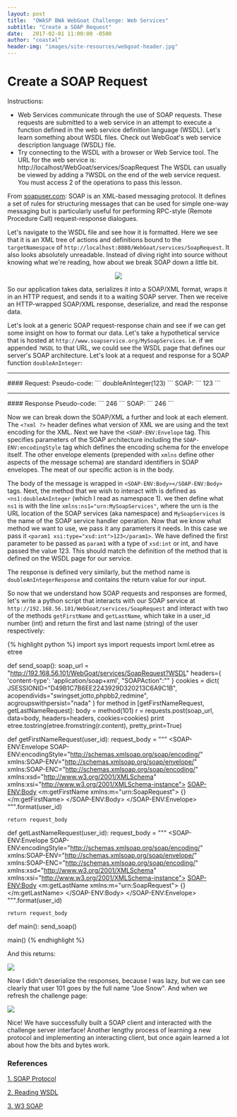 ```yaml
---
layout: post
title:  "OWASP BWA WebGoat Challenge: Web Services"
subtitle: "Create a SOAP Request"
date:   2017-02-01 11:00:00 -0500
author: "coastal"
header-img: "images/site-resources/webgoat-header.jpg"
---
```

# Create a SOAP Request
Instructions:

- Web Services communicate through the use of SOAP requests. These requests are submitted to a web service in an attempt to execute a function defined in the web service definition language (WSDL). Let's learn something about WSDL files. Check out WebGoat's web service description language (WSDL) file. 
- Try connecting to the WSDL with a browser or Web Service tool. The URL for the web service is: http://localhost/WebGoat/services/SoapRequest The WSDL can usually be viewed by adding a ?WSDL on the end of the web service request. You must access 2 of the operations to pass this lesson.

From [soapuser.com][soap-user]:
SOAP is an XML-based messaging protocol. It defines a set of rules for structuring messages that can be used for simple one-way messaging but is particularly useful for performing RPC-style (Remote Procedure Call) request-response dialogues.

Let's navigate to the WSDL file and see how it is formatted. Here we see that it is an XML tree of actions and definitions bound to the ```targetNamespace``` of ```http://localhost:8080/WebGoat/services/SoapRequest```. It also looks absolutely unreadable. Instead of diving right into source without knowing what we're reading, how about we break SOAP down a little bit.

<center><img src="{{ site.baseurl }}/images/2017-02-01-webgoat_part_21/soap-protocol.gif"></center>

So our application takes data, serializes it into a SOAP/XML format, wraps it in an HTTP request, and sends it to a waiting SOAP server. Then we receive an HTTP-wrapped SOAP/XML response, deserialize, and read the response data.

Let's look at a generic SOAP request-response chain and see if we can get some insight on how to format our data. Let's take a hypothetical service that is hosted at ```http://www.soapservice.org/MySoapServices```. i.e. if we appended ```?WSDL``` to that URL, we could see the WSDL page that defines our server's SOAP architecture. Let's look at a request and response for a SOAP function ```doubleAnInteger```:
<hr>
#### Request:
Pseudo-code:
```
doubleAnInteger(123)
```
SOAP:
```
<?xml version="1.0" encoding="UTF-8" standalone="no" ?>
  <SOAP-ENV:Envelope
   SOAP-ENV:encodingStyle="http://schemas.xmlsoap.org/soap/encoding/"
   xmlns:SOAP-ENV="http://schemas.xmlsoap.org/soap/envelope/"
   xmlns:SOAP-ENC="http://schemas.xmlsoap.org/soap/encoding/"
   xmlns:xsi="http://www.w3.org/1999/XMLSchema-instance"
   xmlns:xsd="http://www.w3.org/1999/XMLSchema">
	<SOAP-ENV:Body>
		<ns1:doubleAnInteger
		 xmlns:ns1="urn:MySoapServices">
			<param1 xsi:type="xsd:int">123</param1>
		</ns1:doubleAnInteger>
	</SOAP-ENV:Body>
  </SOAP-ENV:Envelope>
```
<hr>
#### Response
Pseudo-code:
```
246
```
SOAP:
```
<?xml version="1.0" encoding="UTF-8" ?>
  <SOAP-ENV:Envelope
   xmlns:SOAP-ENV="http://schemas.xmlsoap.org/soap/envelope/"
   xmlns:xsi="http://www.w3.org/1999/XMLSchema-instance"
   xmlns:xsd="http://www.w3.org/1999/XMLSchema">
	<SOAP-ENV:Body>
		<ns1:doubleAnIntegerResponse
		 xmlns:ns1="urn:MySoapServices"
		 SOAP-ENV:encodingStyle="http://schemas.xmlsoap.org/soap/encoding/">
			<return xsi:type="xsd:int">246</return>
		</ns1:doubleAnIntegerResponse>
	</SOAP-ENV:Body>
  </SOAP-ENV:Envelope>
```

Now we can break down the SOAP/XML a further and look at each element. The ```<?xml ?>``` header defines what version of XML we are using and the text encoding for the XML. Next we have the ```<SOAP-ENV:Envelope``` tag. This specifies parameters of the SOAP architecture including the ```SOAP-ENV:encodingStyle``` tag which defines the encoding schema for the envelope itself. The other envelope elements (prepended with ```xmlns``` define other aspects of the message schema) are standard identifiers in SOAP envelopes. The meat of our specific action is in the body.

The body of the message is wrapped in ```<SOAP-ENV:Body></SOAP-ENV:Body>``` tags. Next, the method that we wish to interact with is defined as ```<ns1:doubleAnInteger``` (which I read as namespace 1). we then define what ```ns1``` is with the line ```xmlns:ns1="urn:MySoapServices"```, where the urn is the URL location of the SOAP services (aka namespace) and ```MySoapServices``` is the name of the SOAP service handler operation. Now that we know what method we want to use, we pass it any parameters it needs. In this case we pass it ```<param1 xsi:type="xsd:int">123</param1>```. We have defined the first parameter to be passed as ```param1``` with a type of ```xsd:int``` or int, and have passed the value 123. This should match the definition of the method that is defined on the WSDL page for our service.

The response is defined very similarly, but the method name is ```doubleAnIntegerResponse``` and contains the return value for our input.

So now that we understand how SOAP requests and responses are formed, let's write a python script that interacts with our SOAP service at ```http://192.168.56.101/WebGoat/services/SoapRequest``` and interact with two of the methods ```getFirstName``` and ```getLastName```, which take in a user_id number (int) and return the first and last name (string) of the user respectively:

{% highlight python %}
import sys
import requests
import lxml.etree as etree

def send_soap():
	soap_url = "http://192.168.56.101/WebGoat/services/SoapRequest?WSDL"
	headers={
		'content-type': 'application/soap+xml',
		"SOAPAction":""
	}
	cookies = dict(
		JSESSIONID="D49B1C7B6EE2243929D320213C6A9C1B",
		acopendivids="swingset,jotto,phpbb2,redmine",
		acgroupswithpersist="nada"
	)
	for method in [getFirstNameRequest, getLastNameRequest]:
		body = method(101)
		r = requests.post(soap_url, data=body, headers=headers, cookies=cookies)
		print etree.tostring(etree.fromstring(r.content), pretty_print=True)


def getFirstNameRequest(user_id):
	request_body = """<?xml version="1.0" encoding="UTF-8" standalone="no" ?>
	<SOAP-ENV:Envelope
	SOAP-ENV:encodingStyle="http://schemas.xmlsoap.org/soap/encoding/"
	xmlns:SOAP-ENV="http://schemas.xmlsoap.org/soap/envelope/"
	xmlns:SOAP-ENC="http://schemas.xmlsoap.org/soap/encoding/"
	xmlns:xsd="http://www.w3.org/2001/XMLSchema"
	xmlns:xsi="http://www.w3.org/2001/XMLSchema-instance">
	<SOAP-ENV:Body>
		<m:getFirstName xmlns:m="urn:SoapRequest">
			<id xsi:type="xsd:int">{}</id>
		</m:getFirstName>
	</SOAP-ENV:Body>
	</SOAP-ENV:Envelope>
	""".format(user_id)

	return request_body

def getLastNameRequest(user_id):
	request_body = """<?xml version="1.0" encoding="UTF-8" standalone="no" ?>
	<SOAP-ENV:Envelope
	SOAP-ENV:encodingStyle="http://schemas.xmlsoap.org/soap/encoding/"
	xmlns:SOAP-ENV="http://schemas.xmlsoap.org/soap/envelope/"
	xmlns:SOAP-ENC="http://schemas.xmlsoap.org/soap/encoding/"
	xmlns:xsd="http://www.w3.org/2001/XMLSchema"
	xmlns:xsi="http://www.w3.org/2001/XMLSchema-instance">
	<SOAP-ENV:Body>
		<m:getLastName xmlns:m="urn:SoapRequest">
			<id xsi:type="xsd:int">{}</id>
		</m:getLastName>
	</SOAP-ENV:Body>
	</SOAP-ENV:Envelope>
	""".format(user_id)

	return request_body

def main():
	send_soap()

main()
{% endhighlight %}

And this returns:

<img src="{{ site.baseurl }}/images/2017-02-01-webgoat_part_21/request-results.jpg">

Now I didn't deserialize the responses, because I was lazy, but we can see clearly that user 101 goes by the full name "Joe Snow". And when we refresh the challenge page:

<img src="{{ site.baseurl }}/images/2017-02-01-webgoat_part_21/request-success.jpg">

Nice! We have successfully built a SOAP client and interacted with the challenge server interface! Another lengthy process of learning a new protocol and implementing an interacting client, but once again learned a lot about how the bits and bytes work.

### References

[1. SOAP Protocol][soap-user]

[2. Reading WSDL][reading-wsdl]

[3. W3 SOAP][w3-soap]

[soap-user]:http://www.soapuser.com/basics1.html
[reading-wsdl]:http://www.predic8.com/wsdl-reading.htm
[w3-soap]:Zhttp://www.w3schools.com/xml/xml_soap.asp
